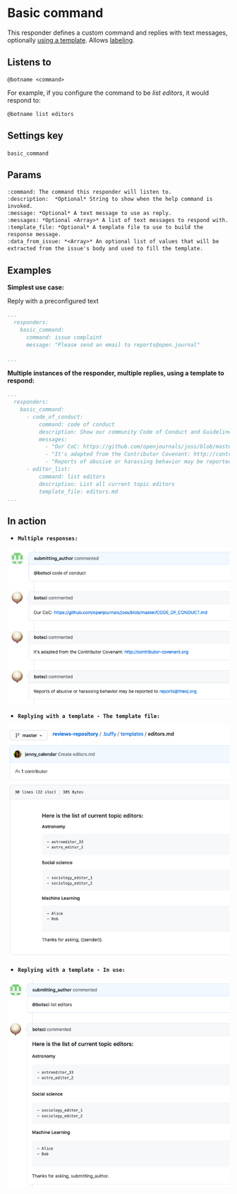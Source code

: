 Basic command
=============

This responder defines a custom command and replies with text messages, optionally [using a template](../using_templates).
Allows [labeling](../labeling).

## Listens to

```
@botname <command>
```

For example, if you configure the command to be _list editors_, it would respond to:
```
@botname list editors
```

## Settings key

`basic_command`

## Params
```eval_rst
:command: The command this responder will listen to.
:description:  *Optional* String to show when the help command is invoked.
:message: *Optional* A text message to use as reply.
:messages: *Optional <Array>* A list of text messages to respond with.
:template_file: *Optional* A template file to use to build the response message.
:data_from_issue: *<Array>* An optional list of values that will be extracted from the issue's body and used to fill the template.
```

## Examples

**Simplest use case:**

Reply with a preconfigured text

```yaml
...
  responders:
    basic_command:
      command: issue complaint
      message: "Please send an email to reports@open.journal"

...
```

**Multiple instances of the responder, multiple replies, using a template to respond:**
```yaml
...
  responders:
    basic_command:
      - code_of_conduct:
          command: code of conduct
          description: Show our community Code of Conduct and Guidelines
          messages:
            - "Our CoC: https://github.com/openjournals/joss/blob/master/CODE_OF_CONDUCT.md"
            - "It's adapted from the Contributor Covenant: http://contributor-covenant.org"
            - "Reports of abusive or harassing behavior may be reported to reports@theoj.org"
      - editor_list:
          command: list editors
          description: List all current topic editors
          template_file: editors.md
...
```

## In action

* **`Multiple responses:`**

![](../images/responders/basic_command_1.png "Basic command responder in action: multiple responses")

* **`Replying with a template - The template file:`**

![](../images/responders/basic_command_2.png "Basic command responder in action: template file")

* **`Replying with a template - In use:`**

![](../images/responders/basic_command_3.png "Basic command responder in action: responding with a template")
